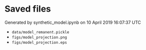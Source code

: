 # Saved files 


Generated by synthetic_model.ipynb on 10 April 2019 16:07:37 UTC

*  `data/model_remanent.pickle` 
*  `figs/model_projection.png` 
*  `figs/model_projection.eps` 
